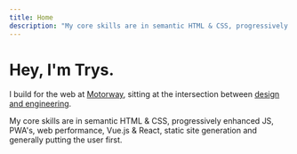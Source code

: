 ```yaml
---
title: Home
description: "My core skills are in semantic HTML & CSS, progressively enhanced JS, PWA's, web performance, Vue.js & React, static site generation and generally putting the user first."
---
```


# Hey, I'm Trys.

I build for the web at [Motorway](https://motorway.co.uk), sitting at the intersection between [design and engineering](/blog/i-think-im-a-design-engineer/).

My core skills are in semantic HTML & CSS, progressively enhanced JS, PWA's, web performance, Vue.js & React, static site generation and generally putting the user first.
